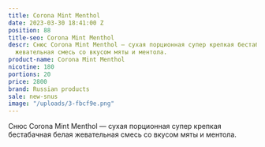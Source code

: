 ```yaml
---
title: Corona Mint Menthol
date: 2023-03-30 18:41:00 Z
position: 88
title-seo: Corona Mint Menthol
descr: Снюс Corona Mint Menthol — сухая порционная супер крепкая бестабачная белая
  жевательная смесь со вкусом мяты и ментола.
product-name: Corona Mint Menthol
nicotine: 180
portions: 20
price: 2800
brand: Russian products
sale: new-snus
image: "/uploads/3-fbcf9e.png"
---
```


Снюс Corona Mint Menthol — сухая порционная супер крепкая бестабачная белая жевательная смесь со вкусом мяты и ментола.